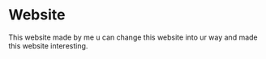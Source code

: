 # Website
This website made by me u can change this website into ur way and made this website interesting.
